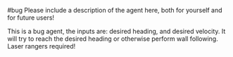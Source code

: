 #bug
Please include a description of the agent here, both for yourself and for future users!

This is a bug agent, the inputs are: desired heading, and desired velocity. It will try to reach the desired heading or otherwise perform wall following.
Laser rangers required!